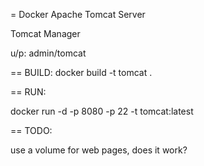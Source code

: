 = Docker Apache Tomcat Server

Tomcat Manager

u/p: admin/tomcat

== BUILD:
docker build -t tomcat .

== RUN:

docker run -d -p 8080 -p 22 -t tomcat:latest

== TODO:

use a volume for web pages, does it work?

